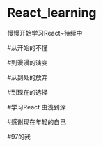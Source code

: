 # React_learning
慢慢开始学习React~待续中

#从开始的不懂

#到漫漫的演变

#从到处的放弃

#到现在的选择

#学习React 由浅到深

#感谢现在年轻的自己

#97的我
#
